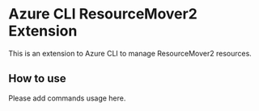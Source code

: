 # Azure CLI ResourceMover2 Extension #
This is an extension to Azure CLI to manage ResourceMover2 resources.

## How to use ##
Please add commands usage here.